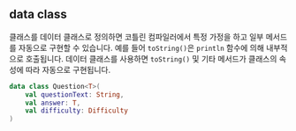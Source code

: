 ## data class
클래스를 데이터 클래스로 정의하면 코틀린 컴파일러에서 특정 가정을 하고 일부 메서드를 자동으로 구현할 수 있습니다.
예를 들어 `toString()`은 `println` 함수에 의해 내부적으로 호출됩니다.
데이터 클래스를 사용하면 `toString()` 및 기타 메서드가 클래스의 속성에 따라 자동으로 구현됩니다.

```kotlin
data class Question<T>(
    val questionText: String,
    val answer: T,
    val difficulty: Difficulty
)

```